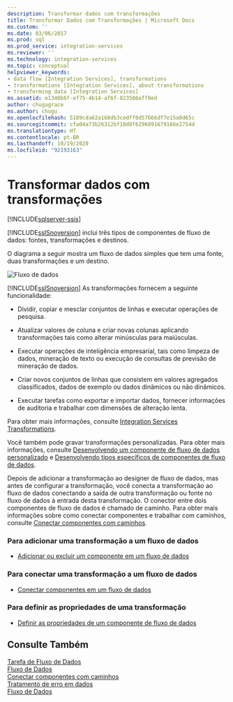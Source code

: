 ```yaml
---
description: Transformar dados com transformações
title: Transformar Dados com Transformações | Microsoft Docs
ms.custom: ''
ms.date: 03/06/2017
ms.prod: sql
ms.prod_service: integration-services
ms.reviewer: ''
ms.technology: integration-services
ms.topic: conceptual
helpviewer_keywords:
- data flow [Integration Services], transformations
- transformations [Integration Services], about transformations
- transforming data [Integration Services]
ms.assetid: e1340b6f-ef75-4b14-af6f-823586eff0ed
author: chugugrace
ms.author: chugu
ms.openlocfilehash: 5189cda62a168db3cedff0d57666df7e15a0d65c
ms.sourcegitcommit: cfa04a73b26312bf18d8f6296891679166e2754d
ms.translationtype: HT
ms.contentlocale: pt-BR
ms.lasthandoff: 10/19/2020
ms.locfileid: "92193163"
---
```

# <a name="transform-data-with-transformations"></a>Transformar dados com transformações

[!INCLUDE[sqlserver-ssis](../../../includes/applies-to-version/sqlserver-ssis.md)]


  [!INCLUDE[ssISnoversion](../../../includes/ssisnoversion-md.md)] inclui três tipos de componentes de fluxo de dados: fontes, transformações e destinos.  
  
 O diagrama a seguir mostra um fluxo de dados simples que tem uma fonte, duas transformações e um destino.  
  
 ![Fluxo de dados](../../../integration-services/data-flow/media/mw-dts-08.gif "Fluxo de dados")  
  
 [!INCLUDE[ssISnoversion](../../../includes/ssisnoversion-md.md)] As transformações fornecem a seguinte funcionalidade:  
  
-   Dividir, copiar e mesclar conjuntos de linhas e executar operações de pesquisa.  
  
-   Atualizar valores de coluna e criar novas colunas aplicando transformações tais como alterar minúsculas para maiúsculas.  
  
-   Executar operações de inteligência empresarial, tais como limpeza de dados, mineração de texto ou execução de consultas de previsão de mineração de dados.  
  
-   Criar novos conjuntos de linhas que consistem em valores agregados classificados, dados de exemplo ou dados dinâmicos ou não dinâmicos.  
  
-   Executar tarefas como exportar e importar dados, fornecer informações de auditoria e trabalhar com dimensões de alteração lenta.  
  
 Para obter mais informações, consulte [Integration Services Transformations](../../../integration-services/data-flow/transformations/integration-services-transformations.md).  
  
 Você também pode gravar transformações personalizadas. Para obter mais informações, consulte [Desenvolvendo um componente de fluxo de dados personalizado](../../../integration-services/extending-packages-custom-objects/data-flow/developing-a-custom-data-flow-component.md) e [Desenvolvendo tipos específicos de componentes de fluxo de dados](../../../integration-services/extending-packages-custom-objects-data-flow-types/developing-specific-types-of-data-flow-components.md).  
  
 Depois de adicionar a transformação ao designer de fluxo de dados, mas antes de configurar a transformação, você conecta a transformação ao fluxo de dados conectando a saída de outra transformação ou fonte no fluxo de dados à entrada desta transformação. O conector entre dois componentes de fluxo de dados é chamado de caminho. Para obter mais informações sobre como conectar componentes e trabalhar com caminhos, consulte [Conectar componentes com caminhos](../connect-components-in-a-data-flow.md).  
  
### <a name="to-add-a-transformation-to-a-data-flow"></a>Para adicionar uma transformação a um fluxo de dados  
  
-   [Adicionar ou excluir um componente em um fluxo de dados](../../../integration-services/data-flow/add-or-delete-a-component-in-a-data-flow.md)  
  
### <a name="to-connect-a-transformation-to-a-data-flow"></a>Para conectar uma transformação a um fluxo de dados  
  
-   [Conectar componentes em um fluxo de dados](../../../integration-services/data-flow/connect-components-in-a-data-flow.md)  
  
### <a name="to-set-the-properties-of-a-transformation"></a>Para definir as propriedades de uma transformação  
  
-   [Definir as propriedades de um componente de fluxo de dados](../../../integration-services/data-flow/set-the-properties-of-a-data-flow-component.md)  
  
## <a name="see-also"></a>Consulte Também  
 [Tarefa de Fluxo de Dados](../../../integration-services/control-flow/data-flow-task.md)   
 [Fluxo de Dados](../../../integration-services/data-flow/data-flow.md)   
 [Conectar componentes com caminhos](../connect-components-in-a-data-flow.md)   
 [Tratamento de erro em dados](../../../integration-services/data-flow/error-handling-in-data.md)   
 [Fluxo de Dados](../../../integration-services/data-flow/data-flow.md)  
  
